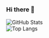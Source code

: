 ### Hi there 👋

![GitHub Stats](https://github-readme-stats.vercel.app/api?username=kushagra765&show_icons=true)
<br/>
![Top Langs](https://github-readme-stats.vercel.app/api/top-langs/?username=kushagra765)
